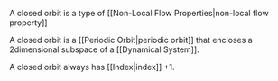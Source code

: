 A closed orbit is a type of [[Non-Local Flow Properties|non-local flow property]] 

A closed orbit is a [[Periodic Orbit|periodic orbit]] that encloses a 2dimensional subspace of a [[Dynamical System]].

A closed orbit always has [[Index|index]] $+1$.


